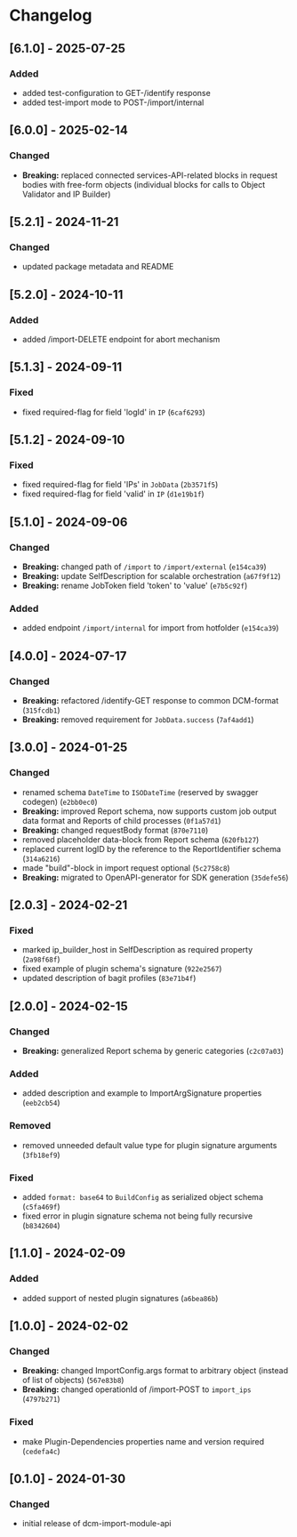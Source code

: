 # Changelog

## [6.1.0] - 2025-07-25

### Added

- added test-configuration to GET-/identify response
- added test-import mode to POST-/import/internal

## [6.0.0] - 2025-02-14

### Changed

- **Breaking:** replaced connected services-API-related blocks in request bodies with free-form objects (individual blocks for calls to Object Validator and IP Builder)

## [5.2.1] - 2024-11-21

### Changed

- updated package metadata and README

## [5.2.0] - 2024-10-11

### Added

- added /import-DELETE endpoint for abort mechanism

## [5.1.3] - 2024-09-11

### Fixed

- fixed required-flag for field 'logId' in `IP` (`6caf6293`)

## [5.1.2] - 2024-09-10

### Fixed

- fixed required-flag for field 'IPs' in `JobData` (`2b3571f5`)
- fixed required-flag for field 'valid' in `IP` (`d1e19b1f`)

## [5.1.0] - 2024-09-06

### Changed

- **Breaking:** changed path of `/import` to `/import/external` (`e154ca39`)
- **Breaking:** update SelfDescription for scalable orchestration (`a67f9f12`)
- **Breaking:** rename JobToken field 'token' to 'value' (`e7b5c92f`)

### Added

- added endpoint `/import/internal` for import from hotfolder (`e154ca39`)

## [4.0.0] - 2024-07-17

### Changed

- **Breaking:** refactored /identify-GET response to common DCM-format (`315fcdb1`)
- **Breaking:** removed requirement for `JobData.success` (`7af4add1`)

## [3.0.0] - 2024-01-25

### Changed

- renamed schema `DateTime` to `ISODateTime` (reserved by swagger codegen) (`e2bb0ec0`)
- **Breaking:** improved Report schema, now supports custom job output data format and Reports of child processes (`0f1a57d1`)
- **Breaking:** changed requestBody format (`870e7110`)
- removed placeholder data-block from Report schema (`620fb127`)
- replaced current logID by the reference to the ReportIdentifier schema (`314a6216`)
- made "build"-block in import request optional (`5c2758c8`)
- **Breaking:** migrated to OpenAPI-generator for SDK generation (`35defe56`)

## [2.0.3] - 2024-02-21

### Fixed

- marked ip_builder_host in SelfDescription as required property (`2a98f68f`)
- fixed example of plugin schema's signature (`922e2567`)
- updated description of bagit profiles (`83e71b4f`)

## [2.0.0] - 2024-02-15

### Changed

- **Breaking:** generalized Report schema by generic categories (`c2c07a03`)

### Added

- added description and example to ImportArgSignature properties (`eeb2cb54`)

### Removed

- removed unneeded default value type for plugin signature arguments (`3fb18ef9`)

### Fixed

- added `format: base64` to `BuildConfig` as serialized object schema (`c5fa469f`)
- fixed error in plugin signature schema not being fully recursive (`b8342604`)

## [1.1.0] - 2024-02-09

### Added

- added support of nested plugin signatures (`a6bea86b`)

## [1.0.0] - 2024-02-02

### Changed

- **Breaking:** changed ImportConfig.args format to arbitrary object (instead of list of objects) (`567e83b8`)
- **Breaking:** changed operationId of /import-POST to `import_ips` (`4797b271`)

### Fixed

- make Plugin-Dependencies properties name and version required (`cedefa4c`)

## [0.1.0] - 2024-01-30

### Changed

- initial release of dcm-import-module-api
